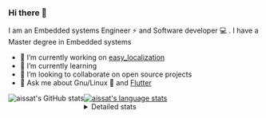 ### Hi there 👋

I am an Embedded systems Engineer ⚡️ and Software developer 💻 . I have a Master degree in Embedded systems
- 🔭 I’m currently working on [easy_localization](https://pub.dev/packages/easy_localization)
- 🌱 I’m currently learning 
- 👯 I’m looking to collaborate on open source projects
- 💬 Ask me about  Gnu/Linux 🐧 and [Flutter](https://flutter.dev) 

<a href="https://profile-summary-for-github.com/user/aissat">
  <img align="left" height="170px" src="https://github-readme-stats.vercel.app/api?username=aissat&show_icons=true&line_height=27&count_private=true&include_all_commits=true" alt="aissat's GitHub stats"/>
  <img src="https://github-readme-stats.vercel.app/api/top-langs/?username=aissat&hide_langs_below=5&layout=compact" alt="aissat's language stats"/>
</a>

<details>
<summary>Detailed stats</summary>
 

### 🧐 Waka Stats

<!--START_SECTION:waka-->
![Code Time](http://img.shields.io/badge/Code%20Time-4%2C625%20hrs%202%20mins-blue)

![Profile Views](http://img.shields.io/badge/Profile%20Views-0-blue)

![Lines of code](https://img.shields.io/badge/From%20Hello%20World%20I%27ve%20Written--3%20Million%20lines%20of%20code-blue)

**🐱 My GitHub Data** 

> 🏆 169 Contributions in the Year 2022
 > 
> 📦 119.7 kB Used in GitHub's Storage 
 > 
> 💼 Opted to Hire
 > 
> 📜 162 Public Repositories 
 > 
> 🔑 23 Private Repositories  
 > 
**I'm a Night 🦉** 

```text
🌞 Morning    41 commits     ███░░░░░░░░░░░░░░░░░░░░░░   11.55% 
🌆 Daytime    88 commits     ██████░░░░░░░░░░░░░░░░░░░   24.79% 
🌃 Evening    93 commits     ██████░░░░░░░░░░░░░░░░░░░   26.2% 
🌙 Night      133 commits    █████████░░░░░░░░░░░░░░░░   37.46%

```
📅 **I'm Most Productive on Tuesday** 

```text
Monday       30 commits     ██░░░░░░░░░░░░░░░░░░░░░░░   8.45% 
Tuesday      77 commits     █████░░░░░░░░░░░░░░░░░░░░   21.69% 
Wednesday    42 commits     ███░░░░░░░░░░░░░░░░░░░░░░   11.83% 
Thursday     33 commits     ██░░░░░░░░░░░░░░░░░░░░░░░   9.3% 
Friday       72 commits     █████░░░░░░░░░░░░░░░░░░░░   20.28% 
Saturday     49 commits     ███░░░░░░░░░░░░░░░░░░░░░░   13.8% 
Sunday       52 commits     ███░░░░░░░░░░░░░░░░░░░░░░   14.65%

```


📊 **This Week I Spent My Time On** 

```text
⌚︎ Time Zone: Africa/Algiers

💬 Programming Languages: 
Dart                     19 hrs 50 mins      ███████████████████░░░░░░   75.78% 
YAML                     6 hrs 2 mins        █████░░░░░░░░░░░░░░░░░░░░   23.08% 
Docker                   11 mins             ░░░░░░░░░░░░░░░░░░░░░░░░░   0.73% 
HTML                     3 mins              ░░░░░░░░░░░░░░░░░░░░░░░░░   0.21% 
Bash                     1 min               ░░░░░░░░░░░░░░░░░░░░░░░░░   0.12%

🔥 Editors: 
VS Code                  26 hrs 10 mins      █████████████████████████   100.0%

💻 Operating System: 
Linux                    26 hrs 10 mins      █████████████████████████   100.0%

```

**I Mostly Code in Dart** 

```text
Dart                     27 repos            ████████░░░░░░░░░░░░░░░░░   33.75% 
TypeScript               9 repos             ██░░░░░░░░░░░░░░░░░░░░░░░   11.25% 
Shell                    6 repos             ██░░░░░░░░░░░░░░░░░░░░░░░   7.5% 
C++                      6 repos             ██░░░░░░░░░░░░░░░░░░░░░░░   7.5% 
PHP                      5 repos             █░░░░░░░░░░░░░░░░░░░░░░░░   6.25%

```


**Timeline**

![Chart not found](https://raw.githubusercontent.com/aissat/aissat/master/charts/bar_graph.png) 


 Last Updated on 30/10/2022 00:49:47 UTC
<!--END_SECTION:waka-->

</details>
